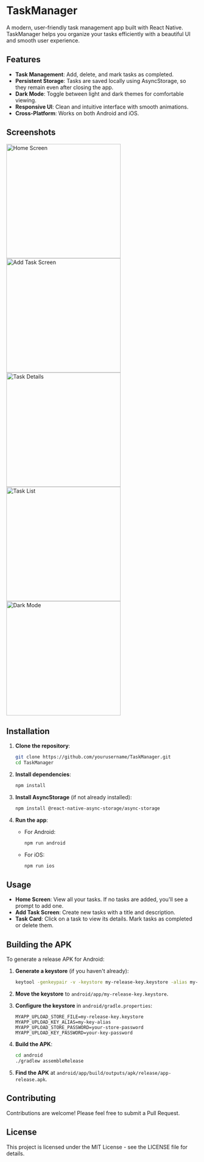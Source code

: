 # TaskManager

A modern, user-friendly task management app built with React Native. TaskManager helps you organize your tasks efficiently with a beautiful UI and smooth user experience.

## Features

- **Task Management**: Add, delete, and mark tasks as completed.
- **Persistent Storage**: Tasks are saved locally using AsyncStorage, so they remain even after closing the app.
- **Dark Mode**: Toggle between light and dark themes for comfortable viewing.
- **Responsive UI**: Clean and intuitive interface with smooth animations.
- **Cross-Platform**: Works on both Android and iOS.

## Screenshots

<img src="assets/home.jpg" alt="Home Screen" width="300" />
<img src="assets/add-task.jpg" alt="Add Task Screen" width="300" />
<img src="assets/task-details.jpg" alt="Task Details" width="300" />
<img src="assets/task-list.jpg" alt="Task List" width="300" />
<img src="assets/dark-mode.jpg" alt="Dark Mode" width="300" />

## Installation

1. **Clone the repository**:
   ```bash
   git clone https://github.com/yourusername/TaskManager.git
   cd TaskManager
   ```

2. **Install dependencies**:
   ```bash
   npm install
   ```

3. **Install AsyncStorage** (if not already installed):
   ```bash
   npm install @react-native-async-storage/async-storage
   ```

4. **Run the app**:
   - For Android:
     ```bash
     npm run android
     ```
   - For iOS:
     ```bash
     npm run ios
     ```

## Usage

- **Home Screen**: View all your tasks. If no tasks are added, you'll see a prompt to add one.
- **Add Task Screen**: Create new tasks with a title and description.
- **Task Card**: Click on a task to view its details. Mark tasks as completed or delete them.

## Building the APK

To generate a release APK for Android:

1. **Generate a keystore** (if you haven't already):
   ```bash
   keytool -genkeypair -v -keystore my-release-key.keystore -alias my-key-alias -keyalg RSA -keysize 2048 -validity 10000
   ```

2. **Move the keystore** to `android/app/my-release-key.keystore`.

3. **Configure the keystore** in `android/gradle.properties`:
   ```
   MYAPP_UPLOAD_STORE_FILE=my-release-key.keystore
   MYAPP_UPLOAD_KEY_ALIAS=my-key-alias
   MYAPP_UPLOAD_STORE_PASSWORD=your-store-password
   MYAPP_UPLOAD_KEY_PASSWORD=your-key-password
   ```

4. **Build the APK**:
   ```bash
   cd android
   ./gradlew assembleRelease
   ```

5. **Find the APK** at `android/app/build/outputs/apk/release/app-release.apk`.

## Contributing

Contributions are welcome! Please feel free to submit a Pull Request.

## License

This project is licensed under the MIT License - see the LICENSE file for details.
